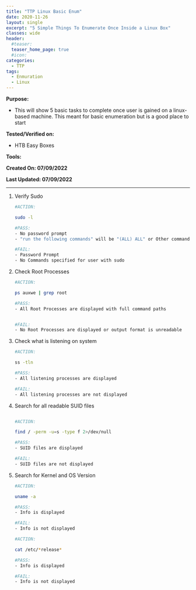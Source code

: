 ```yaml
---
title: "TTP Linux Basic Enum"
date: 2020-11-26
layout: single
excerpt: "5 Simple Things To Enumerate Once Inside a Linux Box"
classes: wide
header:
  #teaser:
  teaser_home_page: true
  #icon:
categories:
  - TTP
tags:
  - Enmuration
  - Linux
---
```


**Purpose:** 
- This will show 5 basic tasks to complete once user is gained on a linux-based machine. This meant for basic enumeration but is a good place to start

**Tested/Verified on:**
- HTB Easy Boxes

**Tools:**

**Created On: 07/09/2022**

**Last Updated: 07/09/2022**


---

1. Verify Sudo

    ```bash
    #ACTION:

    sudo -l

    #PASS:
    - No password prompt
    - "run the following commands" will be "(ALL) ALL" or Other commands

    #FAIL:
    - Password Prompt
    - No Commands specified for user with sudo

    ```

2. Check Root Processes

    ```bash
    #ACTION:

    ps auxwe | grep root

    #PASS:
    - All Root Processes are displayed with full command paths


    #FAIL:
    - No Root Processes are displayed or output format is unreadable

    ```

3. Check what is listening on system

    ```bash
    #ACTION:

    ss -tln

    #PASS:
    - All listening processes are displayed

    #FAIL:
    - All listening processes are not displayed


    ```

4. Search for all readable SUID files

    ```bash

    #ACTION:

    find / -perm -u=s -type f 2>/dev/null

    #PASS:
    - SUID files are displayed

    #FAIL:
    - SUID files are not displayed


    ```

5. Search for Kernel and OS Version

    ```bash
    #ACTION:

    uname -a

    #PASS:
    - Info is displayed

    #FAIL:
    - Info is not displayed

    #ACTION:

    cat /etc/*release*

    #PASS:
    - Info is displayed

    #FAIL:
    - Info is not displayed

    ```